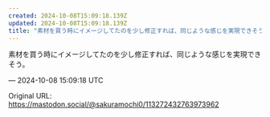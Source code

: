 ```yaml
---
created: 2024-10-08T15:09:18.139Z
updated: 2024-10-08T15:09:18.139Z
title: "素材を買う時にイメージしてたのを少し修正すれば、同じような感じを実現できそう。[...]"
---
```


<p>素材を買う時にイメージしてたのを少し修正すれば、同じような感じを実現できそう。</p>

&mdash; 2024-10-08 15:09:18 UTC

Original URL: https://mastodon.social/@sakuramochi0/113272432763973962
